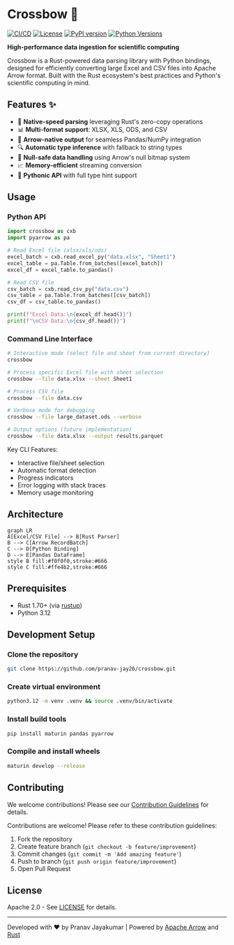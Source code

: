# Crossbow 🏹

[![CI/CD](https://github.com/yourusername/crossbow/actions/workflows/rust.yml/badge.svg)](https://github.com/yourusername/crossbow/actions)
[![License](https://img.shields.io/badge/License-Apache_2.0-blue.svg)](https://opensource.org/licenses/Apache-2.0)
[![PyPI version](https://badge.fury.io/py/crossbow-rs.svg)](https://badge.fury.io/py/crossbow-rs)
[![Python Versions](https://img.shields.io/pypi/pyversions/crossbow-rs.svg)](https://pypi.org/project/crossbow-rs/)

**High-performance data ingestion for scientific computing**

Crossbow is a Rust-powered data parsing library with Python bindings, designed for efficiently converting large Excel and CSV files into Apache Arrow format. Built with the Rust ecosystem's best practices and Python's scientific computing in mind.

## Features ✨

- 🚀 **Native-speed parsing** leveraging Rust's zero-copy operations
- 📊 **Multi-format support**: XLSX, XLS, ODS, and CSV
- 🏹 **Arrow-native output** for seamless Pandas/NumPy integration
- 🔍 **Automatic type inference** with fallback to string types
- 🧩 **Null-safe data handling** using Arrow's null bitmap system
- 📈 **Memory-efficient** streaming conversion
- 🐍 **Pythonic API** with full type hint support

## Usage

### Python API

```python
import crossbow as cxb
import pyarrow as pa

# Read Excel file (xlsx/xls/ods)
excel_batch = cxb.read_excel_py("data.xlsx", "Sheet1")
excel_table = pa.Table.from_batches([excel_batch])
excel_df = excel_table.to_pandas()

# Read CSV file
csv_batch = cxb.read_csv_py("data.csv")
csv_table = pa.Table.from_batches([csv_batch])
csv_df = csv_table.to_pandas()

print(f"Excel Data:\n{excel_df.head()}")
print(f"\nCSV Data:\n{csv_df.head()}")
```

### Command Line Interface

```bash
# Interactive mode (select file and sheet from current directory)
crossbow

# Process specific Excel file with sheet selection
crossbow --file data.xlsx --sheet Sheet1

# Process CSV file
crossbow --file data.csv

# Verbose mode for debugging
crossbow --file large_dataset.ods --verbose

# Output options (future implementation)
crossbow --file data.xlsx --output results.parquet
```

Key CLI Features:

- Interactive file/sheet selection
- Automatic format detection
- Progress indicators
- Error logging with stack traces
- Memory usage monitoring

## Architecture

```mermaid
graph LR
A[Excel/CSV File] --> B[Rust Parser]
B --> C[Arrow RecordBatch]
C --> D[Python Binding]
D --> E[Pandas DataFrame]
style B fill:#f0f0f0,stroke:#666
style C fill:#ffe4b2,stroke:#666
```

## Prerequisites

- Rust 1.70+ (via [rustup](https://rustup.rs/))
- Python 3.12

## Development Setup

### Clone the repository

```bash
git clone https://github.com/pranav-jay26/crossbow.git
```

### Create virtual environment

```bash
python3.12 -m venv .venv && source .venv/bin/activate
```

### Install build tools

```bash
pip install maturin pandas pyarrow
```

### Compile and install wheels

```bash
maturin develop --release
```

## Contributing

We welcome contributions! Please see our [Contribution Guidelines](CONTRIBUTING.md) for details.

Contributions are welcome! Please refer to these contribution guidelines:

1. Fork the repository
2. Create feature branch (`git checkout -b feature/improvement`)
3. Commit changes (`git commit -m 'Add amazing feature'`)
4. Push to branch (`git push origin feature/improvement`)
5. Open Pull Request

## License

Apache 2.0 - See [LICENSE](LICENSE) for details.

---

Developed with ❤️ by Pranav Jayakumar | Powered by [Apache Arrow](https://arrow.apache.org/) and [Rust](https://www.rust-lang.org/)
